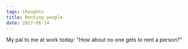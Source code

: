 ```yaml
---
tags: thoughts
title: Renting people
date: 2017-06-14
---
```


My pal to me at work today: "How about no one gets to rent a person?"